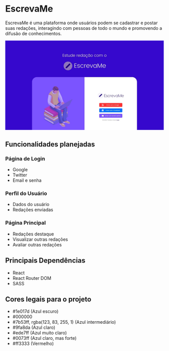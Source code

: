# EscrevaMe
EscrevaMe é uma plataforma onde usuários podem se cadastrar e postar suas redações, interagindo com pessoas de todo o mundo e promovendo a difusão de conhecimentos.

<img src="https://github.com/alessandroCidney/EscrevaMe/blob/master/src/assets/images/designs/design.jpg" />

## Funcionalidades planejadas

### Página de Login
- Google
- Twitter
- Email e senha

### Perfil do Usuário
- Dados do usuário
- Redações enviadas

### Página Principal
- Redações destaque
- Visualizar outras redações
- Avaliar outras redações

## Principais Dependências
- React
- React Router DOM
- SASS

## Cores legais para o projeto
- #1e017d (Azul escuro)
- #000000
- #7b53ff, rgba(123, 83, 255, 1) (Azul intermediário)
- #9fa8da (Azul claro)
- #ede7ff (Azul muito claro)
- #0073ff (Azul claro, mas forte)
- #ff3333 (Vermelho)